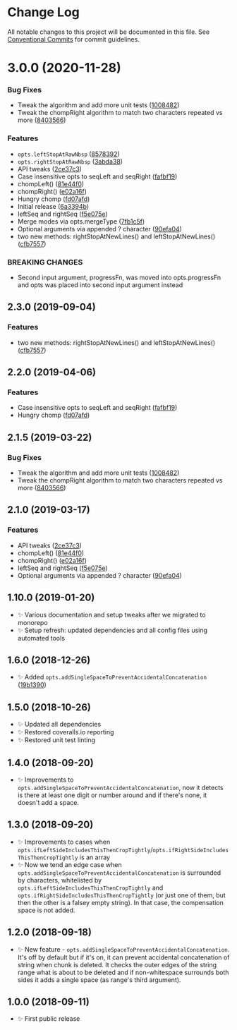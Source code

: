 # Change Log

All notable changes to this project will be documented in this file.
See [Conventional Commits](https://conventionalcommits.org) for commit guidelines.

# 3.0.0 (2020-11-28)


### Bug Fixes

* Tweak the algorithm and add more unit tests ([1008482](https://git.sr.ht/~royston/codsen/commits/1008482b6e230d3199792100fb970e1c04dec339))
* Tweak the chompRight algorithm to match two characters repeated vs more ([8403566](https://git.sr.ht/~royston/codsen/commits/84035668eca4a9ac96baf93fbcc4743f1a9de85d))


### Features

* `opts.leftStopAtRawNbsp` ([8578392](https://git.sr.ht/~royston/codsen/commits/8578392c727b460a17a111085a8296e96106f602))
* `opts.rightStopAtRawNbsp` ([3abda38](https://git.sr.ht/~royston/codsen/commits/3abda381f4f481a624b5520ded8529130ab00f34))
* API tweaks ([2ce37c3](https://git.sr.ht/~royston/codsen/commits/2ce37c3e1766a351e41f7436b6c5a23a6c734ade))
* Case insensitive opts to seqLeft and seqRight ([fafbf19](https://git.sr.ht/~royston/codsen/commits/fafbf19f63f602b5241fa4935fdd968779fcf1c0))
* chompLeft() ([81e44f0](https://git.sr.ht/~royston/codsen/commits/81e44f0e43b1ab02fe5396b63e68a04ba66abd14))
* chompRight() ([e02a16f](https://git.sr.ht/~royston/codsen/commits/e02a16f5fe9e07c65356f9d6b3de464e2d2fdfd0))
* Hungry chomp ([fd07afd](https://git.sr.ht/~royston/codsen/commits/fd07afdbda27df873add48493a880b703c44fabf))
* Initial release ([6a3394b](https://git.sr.ht/~royston/codsen/commits/6a3394bfb849ab172f8dff169e722914b374ccfd))
* leftSeq and rightSeq ([f5e075e](https://git.sr.ht/~royston/codsen/commits/f5e075ec9495895b2f77dfe39cde4562d2fb8843))
* Merge modes via opts.mergeType ([7fb1c5f](https://git.sr.ht/~royston/codsen/commits/7fb1c5f319aa41ea54c68eed004ab2dfdc7425bf))
* Optional arguments via appended ? character ([90efa04](https://git.sr.ht/~royston/codsen/commits/90efa04bc7373d1fbba1e23cb3356178ec245216))
* two new methods: rightStopAtNewLines() and leftStopAtNewLines() ([cfb7557](https://git.sr.ht/~royston/codsen/commits/cfb7557a1f61390ab8282cd0a59f135b56d310bc))


### BREAKING CHANGES

* Second input argument, progressFn, was moved into opts.progressFn and opts was
placed into second input argument instead





## 2.3.0 (2019-09-04)

### Features

- two new methods: rightStopAtNewLines() and leftStopAtNewLines() ([cfb7557](https://gitlab.com/codsen/codsen/commit/cfb7557))

## 2.2.0 (2019-04-06)

### Features

- Case insensitive opts to seqLeft and seqRight ([fafbf19](https://gitlab.com/codsen/codsen/commit/fafbf19))
- Hungry chomp ([fd07afd](https://gitlab.com/codsen/codsen/commit/fd07afd))

## 2.1.5 (2019-03-22)

### Bug Fixes

- Tweak the algorithm and add more unit tests ([1008482](https://gitlab.com/codsen/codsen/commit/1008482))
- Tweak the chompRight algorithm to match two characters repeated vs more ([8403566](https://gitlab.com/codsen/codsen/commit/8403566))

## 2.1.0 (2019-03-17)

### Features

- API tweaks ([2ce37c3](https://gitlab.com/codsen/codsen/commit/2ce37c3))
- chompLeft() ([81e44f0](https://gitlab.com/codsen/codsen/commit/81e44f0))
- chompRight() ([e02a16f](https://gitlab.com/codsen/codsen/commit/e02a16f))
- leftSeq and rightSeq ([f5e075e](https://gitlab.com/codsen/codsen/commit/f5e075e))
- Optional arguments via appended ? character ([90efa04](https://gitlab.com/codsen/codsen/commit/90efa04))

## 1.10.0 (2019-01-20)

- ✨ Various documentation and setup tweaks after we migrated to monorepo
- ✨ Setup refresh: updated dependencies and all config files using automated tools

## 1.6.0 (2018-12-26)

- ✨ Added `opts.addSingleSpaceToPreventAccidentalConcatenation` ([19b1390](https://gitlab.com/codsen/codsen/tree/master/packages/string-left-right/commits/19b1390))

## 1.5.0 (2018-10-26)

- ✨ Updated all dependencies
- ✨ Restored coveralls.io reporting
- ✨ Restored unit test linting

## 1.4.0 (2018-09-20)

- ✨ Improvements to `opts.addSingleSpaceToPreventAccidentalConcatenation`, now it detects is there at least one digit or number around and if there's none, it doesn't add a space.

## 1.3.0 (2018-09-20)

- ✨ Improvements to cases when `opts.ifLeftSideIncludesThisThenCropTightly`/`opts.ifRightSideIncludesThisThenCropTightly` is an array
- ✨ Now we tend an edge case when `opts.addSingleSpaceToPreventAccidentalConcatenation` is surrounded by characters, whitelisted by `opts.ifLeftSideIncludesThisThenCropTightly` and `opts.ifRightSideIncludesThisThenCropTightly` (or just one of them, but then the other is a falsey empty string). In that case, the compensation space is not added.

## 1.2.0 (2018-09-18)

- ✨ New feature - `opts.addSingleSpaceToPreventAccidentalConcatenation`. It's off by default but if it's on, it can prevent accidental concatenation of string when chunk is deleted. It checks the outer edges of the string range what is about to be deleted and if non-whitespace surrounds both sides it adds a single space (as range's third argument).

## 1.0.0 (2018-09-11)

- ✨ First public release
